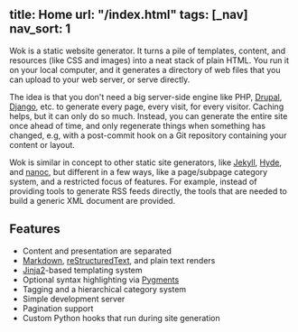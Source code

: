title: Home
url: "/index.html"
tags: [_nav]
nav_sort: 1
---
Wok is a static website generator. It turns a pile of templates,
content, and resources (like CSS and images) into a neat stack of plain
HTML. You run it on your local computer, and it generates a directory of
web files that you can upload to your web server, or serve directly.

The idea is that you don't need a big server-side engine like PHP, [Drupal][],
[Django][], etc. to generate every page, every visit, for every visitor.
Caching helps, but it can only do so much. Instead, you can generate the entire
site once ahead of time, and only regenerate things when something has changed,
e.g, with a post-commit hook on a Git repository containing your content or 
layout.

Wok is similar in concept to other static site generators, like
[Jekyll][], [Hyde][], and [nanoc][], but different in a few ways, like
a page/subpage category system, and a restricted focus of features. For
example, instead of providing tools to generate RSS feeds directly, the
tools that are needed to build a generic XML document are provided.

[drupal]: http://drupal.org
[django]: http://djangoproject.com
[jekyll]: https://github.com/mojombo/jekyll
[hyde]: https://github.com/lakshmivyas/hyde
[nanoc]: http://nanoc.stoneship.org/

Features
--------

-   Content and presentation are separated
-   [Markdown][mkd], [reStructuredText][rst], and plain text renders
-   [Jinja2][]-based templating system
-   Optional syntax highlighting via [Pygments][]
-   Tagging and a hierarchical category system
-   Simple development server
-   Pagination support
-   Custom Python hooks that run during site generation

[jinja2]: http://jinja.pocoo.org
[mkd]: http://daringfireball.net/projects/markdown/
[rst]: http://docutils.sourceforge.net/rst.html
[pygments]: http://pygments.org/
